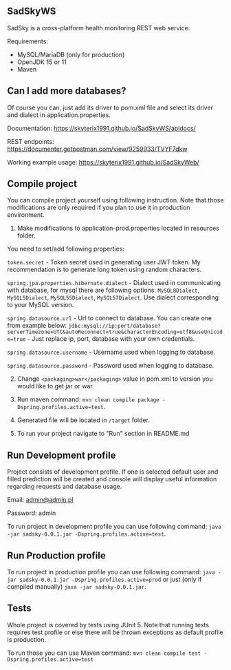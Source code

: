 ## SadSkyWS
SadSky is a cross-platform health monitoring REST web service.

Requirements:
- MySQL/MariaDB (only for production)
- OpenJDK 15 or 11
- Maven

## Can I add more databases?
Of course you can, just add its driver to pom.xml file and select its driver and dialect in application.properties.

Documentation: https://skyterix1991.github.io/SadSkyWS/apidocs/

REST endpoints: https://documenter.getpostman.com/view/9259933/TVYF7dkw

Working example usage: https://skyterix1991.github.io/SadSkyWeb/

## Compile project
You can compile project yourself using following instruction.
Note that those modifications are only required if you plan to use it in production environment.

1. Make modifications to application-prod.properties located in resources folder.

You need to set/add following properties:

`token.secret` - Token secret used in generating user JWT token. My recommendation is to generate long token using random characters.

`spring.jpa.properties.hibernate.dialect` - Dialect used in communicating with database, for mysql there are following options: `MySQL8Dialect`, `MySQL5Dialect`, `MySQL55Dialect`, `MySQL57Dialect`. Use dialect corresponding to your MySQL version.

`spring.datasource.url` - Url to connect to database. You can create one from example below:
`jdbc:mysql://ip:port/database?serverTimezone=UTC&autoReconnect=true&characterEncoding=utf8&useUnicode=true` - Just replace ip, port, database with your own credentials.

`spring.datasource.username` - Username used when logging to database.

`spring.datasource.password` - Password used when logging to database.

2. Change `<packaging>war</packaging>` value in pom.xml to version you would like to get jar or war.

3. Run maven command: `mvn clean compile package -Dspring.profiles.active=test`.

5. Generated file will be located in `/target` folder.

6. To run your project navigate to "Run" section in README.md 

## Run Development profile
Project consists of development profile.
If one is selected default user and filled prediction will be created and console will display useful information regarding requests and database usage.

Email: admin@admin.pl

Password: admin

To run project in development profile you can use following command: `java -jar sadsky-0.0.1.jar -Dspring.profiles.active=test`.

## Run Production profile
To run project in production profile you can use following command: `java -jar sadsky-0.0.1.jar -Dspring.profiles.active=prod` or just (only if compiled manually) `java -jar sadsky-0.0.1.jar`.

## Tests
Whole project is covered by tests using JUnit 5.
Note that running tests requires test profile or else there will be thrown exceptions as default profile is production.

To run those you can use Maven command: `mvn clean compile test -Dspring.profiles.active=test`
